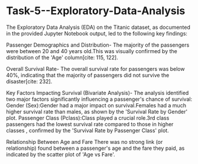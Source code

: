 # Task-5--Exploratory-Data-Analysis
The Exploratory Data Analysis (EDA) on the Titanic dataset, as documented in the provided Jupyter Notebook output, led to the following key findings:

Passenger Demographics and Distribution-
The majority of the passengers were between 20 and 40 years old.This was visually confirmed by the distribution of the 'Age' column[cite: 115, 122].

Overall Survival Rate-
The overall survival rate for passengers was below 40%, indicating that the majority of passengers did not survive the disaster[cite: 232].

Key Factors Impacting Survival (Bivariate Analysis)-
The analysis identified two major factors significantly influencing a passenger's chance of survival:
Gender (Sex):Gender had a major impact on survival.Females had a much higher survival rate than males, as shown by the 'Survival Rate by Gender' plot.
Passenger Class (Pclass):Class played a crucial role.3rd class passengers had the lowest survival rate compared to those in higher classes , confirmed by the 'Survival Rate by Passenger Class' plot.

Relationship Between Age and Fare
There was no strong link (or relationship) found between a passenger's age and the fare they paid, as indicated by the scatter plot of 'Age vs Fare'.
